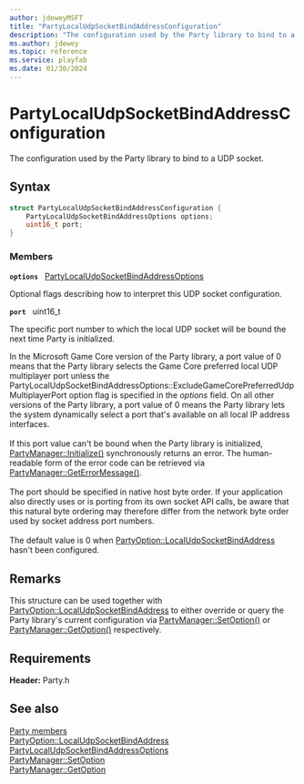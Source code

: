 ```yaml
---
author: jdeweyMSFT
title: "PartyLocalUdpSocketBindAddressConfiguration"
description: "The configuration used by the Party library to bind to a UDP socket."
ms.author: jdewey
ms.topic: reference
ms.service: playfab
ms.date: 01/30/2024
---
```


# PartyLocalUdpSocketBindAddressConfiguration  

The configuration used by the Party library to bind to a UDP socket.  

## Syntax  
  
```cpp
struct PartyLocalUdpSocketBindAddressConfiguration {  
    PartyLocalUdpSocketBindAddressOptions options;  
    uint16_t port;  
}  
```
  
### Members  
  
**`options`** &nbsp; [PartyLocalUdpSocketBindAddressOptions](../enums/partylocaludpsocketbindaddressoptions.md)  
  
Optional flags describing how to interpret this UDP socket configuration.
  
**`port`** &nbsp; uint16_t  
  
The specific port number to which the local UDP socket will be bound the next time Party is initialized.
  
In the Microsoft Game Core version of the Party library, a port value of 0 means that the Party library selects the Game Core preferred local UDP multiplayer port unless the PartyLocalUdpSocketBindAddressOptions::ExcludeGameCorePreferredUdpMultiplayerPort option flag is specified in the *options* field. On all other versions of the Party library, a port value of 0 means the Party library lets the system dynamically select a port that's available on all local IP address interfaces. <br /><br /> If this port value can't be bound when the Party library is initialized, [PartyManager::Initialize()](../classes/PartyManager/methods/partymanager_initialize.md) synchronously returns an error. The human-readable form of the error code can be retrieved via [PartyManager::GetErrorMessage()](../classes/PartyManager/methods/partymanager_geterrormessage.md).   <br /><br /> The port should be specified in native host byte order. If your application also directly uses or is porting from its own socket API calls, be aware that this natural byte ordering may therefore differ from the network byte order used by socket address port numbers.   <br /><br /> The default value is 0 when [PartyOption::LocalUdpSocketBindAddress](../enums/partyoption.md) hasn't been configured.
  
## Remarks  
  
This structure can be used together with [PartyOption::LocalUdpSocketBindAddress](../enums/partyoption.md) to either override or query the Party library's current configuration via [PartyManager::SetOption()](../classes/PartyManager/methods/partymanager_setoption.md) or [PartyManager::GetOption()](../classes/PartyManager/methods/partymanager_getoption.md) respectively.
  
## Requirements  
  
**Header:** Party.h
  
## See also  
[Party members](../party_members.md)  
[PartyOption::LocalUdpSocketBindAddress](../enums/partyoption.md)  
[PartyLocalUdpSocketBindAddressOptions](../enums/partylocaludpsocketbindaddressoptions.md)  
[PartyManager::SetOption](../classes/PartyManager/methods/partymanager_setoption.md)  
[PartyManager::GetOption](../classes/PartyManager/methods/partymanager_getoption.md)
  
  
